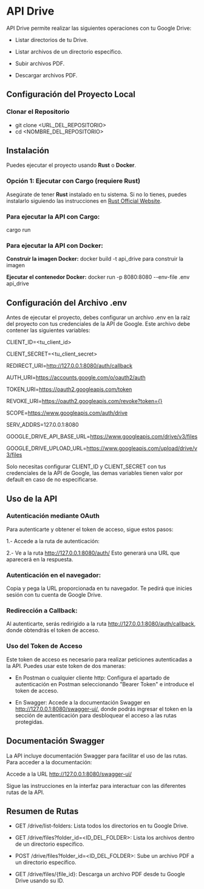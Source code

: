 # API Drive
API Drive permite realizar las siguientes operaciones con tu Google Drive:

- Listar directorios de tu Drive.

- Listar archivos de un directorio específico.

- Subir archivos PDF.

- Descargar archivos PDF.

## Configuración del Proyecto Local
### Clonar el Repositorio
- git clone <URL_DEL_REPOSITORIO>
- cd <NOMBRE_DEL_REPOSITORIO>

## Instalación

Puedes ejecutar el proyecto usando **Rust** o **Docker**.

### Opción 1: Ejecutar con Cargo (requiere Rust)

Asegúrate de tener **Rust** instalado en tu sistema. Si no lo tienes, puedes instalarlo siguiendo las instrucciones en [Rust Official Website](https://www.rust-lang.org/).

### Para ejecutar la API con Cargo:
cargo run

### Para ejecutar la API con Docker:
**Construir la imagen Docker:**
docker build -t api_drive para construir la imagen

**Ejecutar el contenedor Docker:**
docker run -p 8080:8080 --env-file .env api_drive


## Configuración del Archivo .env
Antes de ejecutar el proyecto, debes configurar un archivo .env en la raíz del proyecto con tus credenciales de la API de Google. Este archivo debe contener las siguientes variables:

CLIENT_ID=<tu_client_id>

CLIENT_SECRET=<tu_client_secret>

REDIRECT_URI=http://127.0.0.1:8080/auth/callback

AUTH_URI=https://accounts.google.com/o/oauth2/auth

TOKEN_URI=https://oauth2.googleapis.com/token

REVOKE_URI=https://oauth2.googleapis.com/revoke?token={}

SCOPE=https://www.googleapis.com/auth/drive

SERV_ADDRS=127.0.0.1:8080

GOOGLE_DRIVE_API_BASE_URL=https://www.googleapis.com/drive/v3/files

GOOGLE_DRIVE_UPLOAD_URL=https://www.googleapis.com/upload/drive/v3/files

Solo necesitas configurar CLIENT_ID y CLIENT_SECRET con tus credenciales de la API de Google, las demas variables tienen valor por default en caso de no especificarse.


## Uso de la API
### Autenticación mediante OAuth
Para autenticarte y obtener el token de acceso, sigue estos pasos:

1.- Accede a la ruta de autenticación:

2.- Ve a la ruta http://127.0.0.1:8080/auth/ Esto generará una URL que aparecerá en la respuesta.

### Autenticación en el navegador:

Copia y pega la URL proporcionada en tu navegador. Te pedirá que inicies sesión con tu cuenta de Google Drive.

### Redirección a Callback:

Al autenticarte, serás redirigido a la ruta http://127.0.0.1:8080/auth/callback, donde obtendrás el token de acceso.

### Uso del Token de Acceso
Este token de acceso es necesario para realizar peticiones autenticadas a la API. Puedes usar este token de dos maneras:

- En Postman o cualquier cliente http: Configura el apartado de autenticación en Postman seleccionando "Bearer Token" e introduce el token de acceso.

- En Swagger: Accede a la documentación Swagger en http://127.0.0.1:8080/swagger-ui/, donde podrás ingresar el token en la sección de autenticación para desbloquear el acceso a las rutas protegidas.

## Documentación Swagger
La API incluye documentación Swagger para facilitar el uso de las rutas. Para acceder a la documentación:

Accede a la URL http://127.0.0.1:8080/swagger-ui/

Sigue las instrucciones en la interfaz para interactuar con las diferentes rutas de la API.

## Resumen de Rutas
- GET /drive/list-folders: Lista todos los directorios en tu Google Drive.

- GET /drive/files?folder_id=<ID_DEL_FOLDER>: Lista los archivos dentro de un directorio específico.

- POST /drive/files?folder_id=<ID_DEL_FOLDER>: Sube un archivo PDF a un directorio específico.

- GET /drive/files/{file_id}: Descarga un archivo PDF desde tu Google Drive usando su ID.
